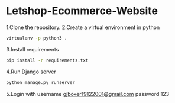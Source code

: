 # Letshop-Ecommerce-Website
1.Clone the repository.
2.Create a virtual environment in python  
```bash 
virtualenv -p python3 .
```
3.Install requirements 
```bash 
pip install -r requirements.txt
```
4.Run Django server 
```bash
python manage.py runserver
```
5.Login with username gjboxer19122001@gmail.com password 123